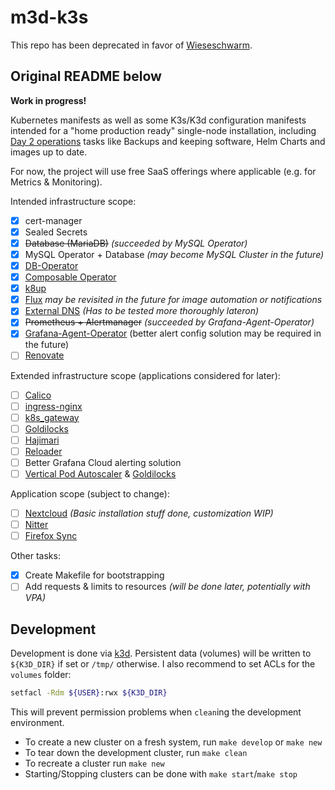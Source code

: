 # m3d-k3s

This repo has been deprecated in favor of [Wieseschwarm](https://github.com/m3adow/wieseschwarm).

## Original README below

**Work in progress!**

Kubernetes manifests as well as some K3s/K3d configuration manifests intended for a "home production ready" single-node installation, including [Day 2 operations](https://codilime.com/blog/day-0-day-1-day-2-the-software-lifecycle-in-the-cloud-age/) tasks like Backups and keeping software, Helm Charts and images up to date.

For now, the project will use free SaaS offerings where applicable (e.g. for Metrics & Monitoring).

Intended infrastructure scope:

- [x] cert-manager
- [x] Sealed Secrets
- [x] ~~Database (MariaDB)~~ _(succeeded by MySQL Operator)_
- [x] MySQL Operator + Database _(may become MySQL Cluster in the future)_
- [x] [DB-Operator](https://github.com/kloeckner-i/db-operator)
- [x] [Composable Operator](https://github.com/composable-operator/composable)
- [x] [k8up](https://github.com/k8up-io/k8up)
- [x] [Flux](https://fluxcd.io/) _may be revisited in the future for image automation or notifications_
- [x] [External DNS](https://github.com/kubernetes-sigs/external-dns) _(Has to be tested more thoroughly lateron)_
- [x] ~~Prometheus + Alertmanager~~ _(succeeded by Grafana-Agent-Operator)_
- [x] [Grafana-Agent-Operator](https://grafana.com/docs/grafana-cloud/kubernetes-monitoring/) (better alert config solution may be required in the future)
- [ ] [Renovate](https://docs.renovatebot.com/)

Extended infrastructure scope (applications considered for later):

- [ ] [Calico](https://www.tigera.io/project-calico/)
- [ ] [ingress-nginx](https://kubernetes.github.io/ingress-nginx/)
- [ ] [k8s_gateway](https://github.com/ori-edge/k8s_gateway)
- [ ] [Goldilocks](https://goldilocks.docs.fairwinds.com/)
- [ ] [Hajimari](https://github.com/toboshii/hajimari)
- [ ] [Reloader](https://github.com/stakater/Reloader)
- [ ] Better Grafana Cloud alerting solution
- [ ] [Vertical Pod Autoscaler](https://github.com/kubernetes/autoscaler/tree/master/vertical-pod-autoscaler) & [Goldilocks](https://goldilocks.docs.fairwinds.com/#how-can-this-help-with-my-resource-settings)

Application scope (subject to change):

- [ ] [Nextcloud](https://nextcloud.com/) _(Basic installation stuff done, customization WIP)_
- [ ] [Nitter](https://github.com/zedeus/nitter)
- [ ] [Firefox Sync](https://github.com/mozilla/fxa/)

Other tasks:

- [x] Create Makefile for bootstrapping
- [ ] Add requests & limits to resources _(will be done later, potentially with VPA)_

## Development

Development is done via [k3d](https://k3d.io/). Persistent data (volumes) will be written to `${K3D_DIR}` if set or `/tmp/` otherwise. I also recommend to set ACLs for the `volumes` folder:

```bash
setfacl -Rdm ${USER}:rwx ${K3D_DIR}
```

This will prevent permission problems when `clean`ing the development environment.

- To create a new cluster on a fresh system, run `make develop` or `make new`
- To tear down the development cluster, run `make clean`
- To recreate a cluster run `make new`
- Starting/Stopping clusters can be done with `make start`/`make stop`
